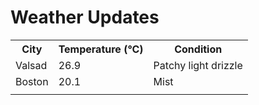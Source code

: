 # Weather Updates

<!-- WEATHER-UPDATE-START -->
<table><tr><th>City</th><th>Temperature (°C)</th><th>Condition</th></tr><tr><td>Valsad</td><td>26.9</td><td>Patchy light drizzle</td></tr><tr><td>Boston</td><td>20.1</td><td>Mist</td></tr><tr><td></td><td></td><td></td></tr></table>
<!-- WEATHER-UPDATE-END -->
